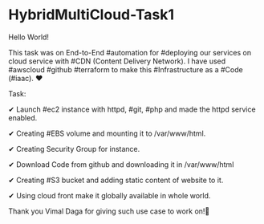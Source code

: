 # HybridMultiCloud-Task1
Hello World!

This task was on End-to-End #automation for #deploying our services on cloud service with #CDN (Content Delivery Network). I have used #awscloud #github #terraform to make this #Infrastructure as a #Code (#iaac). ❤

Task:

✔ Launch #ec2 instance with httpd, #git, #php and made the httpd service enabled.

✔ Creating #EBS volume and mounting it to /var/www/html.

✔ Creating Security Group for instance.

✔ Download Code from github and downloading it in /var/www/html

✔ Creating #S3 bucket and adding static content of website to it.

✔ Using cloud front make it globally available in whole world.

Thank you Vimal Daga for giving such use case to work on!👏

